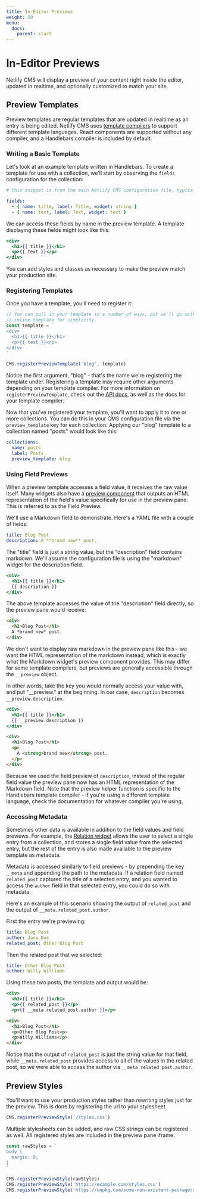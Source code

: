 ```yaml
---
title: In-Editor Previews
weight: 50
menu:
  docs:
    parent: start
---
```


# In-Editor Previews

Netlify CMS will display a preview of your content right inside the editor, updated in realtime, and
optionally customized to match your site.

## Preview Templates

Preview templates are regular templates that are updated in realtime as an entry is being
edited. Netlify CMS uses [template compilers](#) to support different template languages. React
components are supported without any compiler, and a Handlebars compiler is included by
default.

### Writing a Basic Template

Let's look at an example template written in Handlebars. To create a template for use with a
collection, we'll start by observing the `fields` configuration for the collection:

```yaml
# this snippet is from the main Netlify CMS configuration file, typically config.yml

fields:
  - { name: title, label: Title, widget: string }
  - { name: text, label: Text, widget: text }
```

We can access these fields by name in the preview template. A template displaying these fields might
look like this:

```handlebars
<div>
  <h1>{{ title }}</h1>
  <p>{{ text }}</p>
</div>
```

You can add styles and classes as necessary to make the preview match your production site.


### Registering Templates

Once you have a template, you'll need to register it:

```js
// You can pull in your template in a number of ways, but we'll go with an
// inline template for simplicity.
const template = `
<div>
  <h1>{{ title }}</h1>
  <p>{{ text }}</p>
</div>
`

CMS.registerPreviewTemplate('blog', template)
```

Notice the first argument, "blog" - that's the name we're registering the template under.
Registering a template may require other arguments depending on your template compiler. For more
information on `registerPreviewTemplate`, check out the [API docs](#), as well as the docs for your
template compiler.

Now that you've registered your template, you'll want to apply it to one or more collections. You
can do this in your CMS configuration file via the `preview_template` key for each collection.
Applying our "blog" template to a collection named "posts" would look like this:

```yaml
collections:
  name: posts
  label: Posts
  preview_template: blog
```

### Using Field Previews

When a preview template accesses a field value, it receives the raw value itself. Many widgets also
have a [preview component](#) that outputs an HTML representation of the field's value specifically
for use in the preview pane. This is referred to as the Field Preview.

We'll use a Markdown field to demonstrate. Here's a YAML file with a couple of fields:

```yaml
title: Blog Post
description: A **brand new** post.
```

The "title" field is just a string value, but the "description" field contains markdown. We'll
assume the configuration file is using the "markdown" widget for the description field.

```handlebars
<div>
  <h1>{{ title }}</h1>
  {{ description }}
</div>
```

The above template accesses the value of the "description" field directly, so the preview pane would
receive:

```html
<div>
  <h1>Blog Post</h1>
  A *brand new* post.
</div>
```

We don't want to display raw markdown in the preview pane like this - we want the HTML
representation of the markdown instead, which is exactly what the Markdown widget's preview
component provides. This may differ for some template compilers, but previews are generally
accessible through the `__preview` object.

In other words, take the key you would normally access your value with, and put "__preview." at the
beginning. In our case, `description` becomes `__preview.description`.

```handlebars
<div>
  <h1>{{ title }}</h1>
  {{ __preview.description }}
</div>
```

```html
<div>
  <h1>Blog Post</h1>
  <p>
    A <strong>brand new</strong> post.
  </p>
</div>
```

Because we used the field preview of `description`, instead of the regular field value the preview
pane now has an HTML representation of the Markdown field. Note that the preview helper function is
specific to the Handlebars template compiler - if you're using a different template language, check
the documentation for whatever compiler you're using.


### Accessing Metadata

Sometimes other data is available in addition to the field values and field previews. For example,
the [Relation widget](#) allows the user to select a single entry from a collection, and stores a
single field value from the selected entry, but the rest of the entry is also made available to the
preview template as metadata.

Metadata is accessed similarly to field previews - by prepending the key `__meta` and appending the
path to the metadata. If a relation field named `related_post` captured the title of a selected
entry, and you wanted to access the `author` field in that selected entry, you could do so with
metadata.

Here's an example of this scenario showing the output of `related_post` and the output of
`__meta.related_post.author`.

First the entry we're previewing:

```yaml
title: Blog Post
author: Jane Doe
related_post: Other Blog Post
```

Then the related post that we selected:

```yaml
title: Other Blog Post
author: Willy Williams
```

Using these two posts, the template and output would be:

```handlebars
<div>
  <h1>{{ title }}</h1>
  <p>{{ related_post }}</p>
  <p>{{ __meta.related_post.author }}</p>
```

```html
<div>
  <h1>Blog Post</h1>
  <p>Other Blog Post<p>
  <p>Willy Williams</p>
</div>
```

Notice that the output of `related_post` is just the string value for that field, while
`__meta.related_post` provides access to all of the values in the related post, so we were able to
access the author via `__meta.related_post.author`.


## Preview Styles

You'll want to use your production styles rather than rewriting styles just for the preview. This is
done by registering the url to your stylesheet.

```js
CMS.registerPreviewStyle('/styles.css')
```

Multiple stylesheets can be added, and raw CSS strings can be registered as well. All registered
styles are included in the preview pane iframe.

```js
const rawStyles = `
body {
  margin: 0;
}
`

CMS.registerPreviewStyle(rawStyles)
CMS.registerPreviewStyle('https://example.com/styles.css')
CMS.registerPreviewStyle('https://unpkg.com/some-non-existent-package/styles.css')
```
